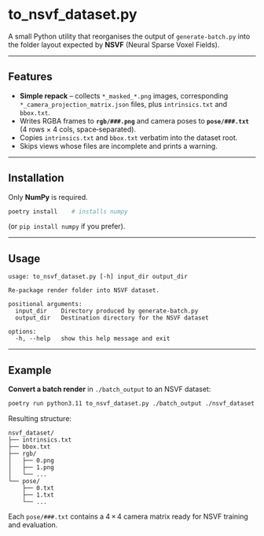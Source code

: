 # to\_nsvf\_dataset.py

A small Python utility that reorganises the output of `generate‑batch.py`
into the folder layout expected by **NSVF** (Neural Sparse Voxel Fields).

---

## Features

* **Simple repack** – collects `*_masked_*.png` images, corresponding
  `*_camera_projection_matrix.json` files, plus `intrinsics.txt` and
  `bbox.txt`.
* Writes RGBA frames to **`rgb/###.png`** and camera poses to
  **`pose/###.txt`** (4 rows × 4 cols, space‑separated).
* Copies `intrinsics.txt` and `bbox.txt` verbatim into the dataset root.
* Skips views whose files are incomplete and prints a warning.

---

## Installation

Only **NumPy** is required.

```bash
poetry install    # installs numpy
```

(or `pip install numpy` if you prefer).

---

## Usage

```
usage: to_nsvf_dataset.py [-h] input_dir output_dir

Re‑package render folder into NSVF dataset.

positional arguments:
  input_dir    Directory produced by generate‑batch.py
  output_dir   Destination directory for the NSVF dataset

options:
  -h, --help   show this help message and exit
```

---

## Example

**Convert a batch render** in `./batch_output` to an NSVF dataset:

```bash
poetry run python3.11 to_nsvf_dataset.py ./batch_output ./nsvf_dataset
```

Resulting structure:

```
nsvf_dataset/
├── intrinsics.txt
├── bbox.txt
├── rgb/
│   ├── 0.png
│   ├── 1.png
│   └── ...
└── pose/
    ├── 0.txt
    ├── 1.txt
    └── ...
```

Each `pose/###.txt` contains a 4 × 4 camera matrix ready for NSVF
training and evaluation.
